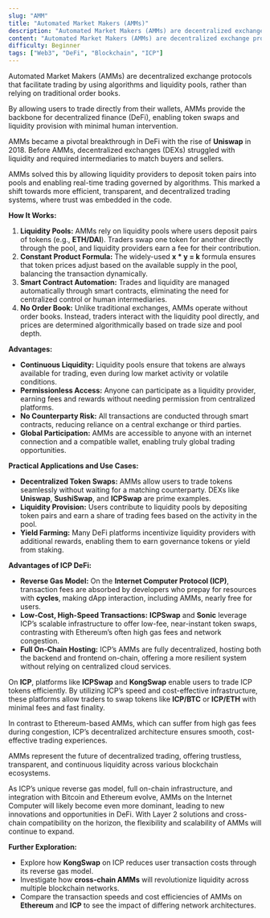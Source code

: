 ```yaml
---
slug: "AMM"
title: "Automated Market Makers (AMMs)"
description: "Automated Market Makers (AMMs) are decentralized exchange protocols that facilitate trading by using algorithms and liquidity pools, rather than relying on traditional order books"
content: "Automated Market Makers (AMMs) are decentralized exchange protocols that facilitate trading by using algorithms and liquidity pools, rather than relying on traditional order books."
difficulty: Beginner
tags: ["Web3", "DeFi", "Blockchain", "ICP"]
---
```




Automated Market Makers (AMMs) are decentralized exchange protocols that facilitate trading by using algorithms and liquidity pools, rather than relying on traditional order books.

By allowing users to trade directly from their wallets, AMMs provide the backbone for decentralized finance (DeFi), enabling token swaps and liquidity provision with minimal human intervention.

AMMs became a pivotal breakthrough in DeFi with the rise of **Uniswap** in 2018. Before AMMs, decentralized exchanges (DEXs) struggled with liquidity and required intermediaries to match buyers and sellers.

AMMs solved this by allowing liquidity providers to deposit token pairs into pools and enabling real-time trading governed by algorithms. This marked a shift towards more efficient, transparent, and decentralized trading systems, where trust was embedded in the code.

**How It Works:**

1. **Liquidity Pools:** AMMs rely on liquidity pools where users deposit pairs of tokens (e.g., **ETH/DAI**). Traders swap one token for another directly through the pool, and liquidity providers earn a fee for their contribution.
2. **Constant Product Formula:** The widely-used **x * y = k** formula ensures that token prices adjust based on the available supply in the pool, balancing the transaction dynamically.
3. **Smart Contract Automation:** Trades and liquidity are managed automatically through smart contracts, eliminating the need for centralized control or human intermediaries.
4. **No Order Book:** Unlike traditional exchanges, AMMs operate without order books. Instead, traders interact with the liquidity pool directly, and prices are determined algorithmically based on trade size and pool depth.

**Advantages:**

- **Continuous Liquidity:** Liquidity pools ensure that tokens are always available for trading, even during low market activity or volatile conditions.
- **Permissionless Access:** Anyone can participate as a liquidity provider, earning fees and rewards without needing permission from centralized platforms.
- **No Counterparty Risk:** All transactions are conducted through smart contracts, reducing reliance on a central exchange or third parties.
- **Global Participation:** AMMs are accessible to anyone with an internet connection and a compatible wallet, enabling truly global trading opportunities.

**Practical Applications and Use Cases:**

- **Decentralized Token Swaps:** AMMs allow users to trade tokens seamlessly without waiting for a matching counterparty. DEXs like **Uniswap**, **SushiSwap**, and **ICPSwap** are prime examples.
- **Liquidity Provision:** Users contribute to liquidity pools by depositing token pairs and earn a share of trading fees based on the activity in the pool.
- **Yield Farming:** Many DeFi platforms incentivize liquidity providers with additional rewards, enabling them to earn governance tokens or yield from staking.

**Advantages of ICP DeFi:**

- **Reverse Gas Model:** On the **Internet Computer Protocol (ICP)**, transaction fees are absorbed by developers who prepay for resources with **cycles**, making dApp interaction, including AMMs, nearly free for users.
- **Low-Cost, High-Speed Transactions:** **ICPSwap** and **Sonic** leverage ICP’s scalable infrastructure to offer low-fee, near-instant token swaps, contrasting with Ethereum’s often high gas fees and network congestion.
- **Full On-Chain Hosting:** ICP’s AMMs are fully decentralized, hosting both the backend and frontend on-chain, offering a more resilient system without relying on centralized cloud services.

On **ICP**, platforms like **ICPSwap** and **KongSwap** enable users to trade ICP tokens efficiently. By utilizing ICP’s speed and cost-effective infrastructure, these platforms allow traders to swap tokens like **ICP/BTC** or **ICP/ETH** with minimal fees and fast finality.

In contrast to Ethereum-based AMMs, which can suffer from high gas fees during congestion, ICP’s decentralized architecture ensures smooth, cost-effective trading experiences.

AMMs represent the future of decentralized trading, offering trustless, transparent, and continuous liquidity across various blockchain ecosystems.

As ICP’s unique reverse gas model, full on-chain infrastructure, and integration with Bitcoin and Ethereum evolve, AMMs on the Internet Computer will likely become even more dominant, leading to new innovations and opportunities in DeFi. With Layer 2 solutions and cross-chain compatibility on the horizon, the flexibility and scalability of AMMs will continue to expand.

**Further Exploration:**

- Explore how **KongSwap** on ICP reduces user transaction costs through its reverse gas model.
- Investigate how **cross-chain AMMs** will revolutionize liquidity across multiple blockchain networks.
- Compare the transaction speeds and cost efficiencies of AMMs on **Ethereum** and **ICP** to see the impact of differing network architectures.
